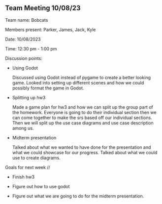 ## Team Meeting 10/08/23

Team name: Bobcats

Members present: Parker, James, Jack, Kyle

Date: 10/08/2023

Time: 12:30 pm - 1:00 pm

Discussion points: 

* Using Godot

    Discussed using Godot instead of pygame to create a better looking game. Looked into setting up different scenes and how we 
    could possibly format the game in Godot.

* Splitting up hw3

    Made a game plan for hw3 and how we can split up the group part of the homework. Everyone is going to do their individual section
    then we can come together to make the srs based off our individual sections. Then we will split up the use case diagrams and use case description among us. 

* Midterm presentation

    Talked about what we wanted to have done for the presentation and what we could showcase for our progress. Talked about what we could use to create diagrams. 

Goals for next week //

* Finish hw3 

* Figure out how to use godot

* Figure out what we are going to do for the midterm presentation. 